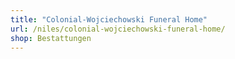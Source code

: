 ```yaml
---
title: "Colonial-Wojciechowski Funeral Home"
url: /niles/colonial-wojciechowski-funeral-home/
shop: Bestattungen
---
```

